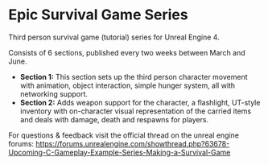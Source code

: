 # Epic Survival Game Series
Third person survival game (tutorial) series for Unreal Engine 4.

Consists of 6 sections, published every two weeks between March and June.

- **Section 1:** This section sets up the third person character movement with animation, object interaction, simple hunger system, all with networking support.
- **Section 2:** Adds weapon support for the character, a flashlight, UT-style inventory with on-character visual representation of the carried items and deals with damage, death and respawns for players.

For questions & feedback visit the official thread on the unreal engine forums: https://forums.unrealengine.com/showthread.php?63678-Upcoming-C-Gameplay-Example-Series-Making-a-Survival-Game
